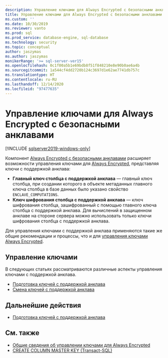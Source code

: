 ```yaml
---
description: Управление ключами для Always Encrypted с безопасными анклавами
title: Управление ключами для Always Encrypted с безопасными анклавами | Документация Майкрософт
ms.custom: ''
ms.date: 10/30/2019
ms.reviewer: vanto
ms.prod: sql
ms.prod_service: database-engine, sql-database
ms.technology: security
ms.topic: conceptual
author: jaszymas
ms.author: jaszymas
monikerRange: '>= sql-server-ver15'
ms.openlocfilehash: 0c1f00a5b1e69bdb8f51f848210e8e90b0ae6a4b
ms.sourcegitcommit: 1a544cf4dd2720b124c3697d1e62ae7741db757c
ms.translationtype: HT
ms.contentlocale: ru-RU
ms.lasthandoff: 12/14/2020
ms.locfileid: "97477635"
---
```

# <a name="manage-keys-for-always-encrypted-with-secure-enclaves"></a>Управление ключами для Always Encrypted с безопасными анклавами
[!INCLUDE [sqlserver2019-windows-only](../../../includes/applies-to-version/sqlserver2019-windows-only.md)]

Компонент [Always Encrypted с безопасными анклавами](always-encrypted-enclaves.md) расширяет возможности управления ключами для [Always Encrypted](always-encrypted-database-engine.md), представляя ключи с поддержкой анклава: 

- **Главный ключ столбца с поддержкой анклава** — главный ключ столбца, при создании которого в объекте метаданных главного ключа столбца в базе данных было указано свойство `ENCLAVE_COMPUTATIONS`. 
- **Ключ шифрования столбца с поддержкой анклава** — ключ шифрования столбца, зашифрованный с помощью главного ключа столбца с поддержкой анклава. Для вычислений в защищенном анклаве на стороне сервера можно использовать только ключи шифрования столбца с поддержкой анклава. 

Для управления ключами с поддержкой анклава применяются такие же общие рекомендации и процессы, что и для [управления ключами Always Encrypted](overview-of-key-management-for-always-encrypted.md). 

## <a name="managing-keys"></a>Управление ключами

В следующих статьях рассматриваются различные аспекты управления ключами с поддержкой анклава.

- [Подготовка ключей с поддержкой анклава](always-encrypted-enclaves-provision-keys.md)
- [Смена ключей с поддержкой анклава](always-encrypted-enclaves-rotate-keys.md)

## <a name="next-steps"></a>Дальнейшие действия
- [Подготовка ключей с поддержкой анклава](always-encrypted-enclaves-provision-keys.md)

## <a name="see-also"></a>См. также  
- [Общие сведения об управлении ключами для Always Encrypted](overview-of-key-management-for-always-encrypted.md)
- [CREATE COLUMN MASTER KEY (Transact-SQL)](../../../t-sql/statements/create-column-master-key-transact-sql.md)
